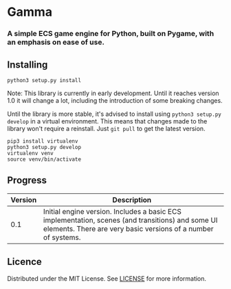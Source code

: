 # Gamma

### A simple ECS game engine for Python, built on Pygame, with an emphasis on ease of use.

## Installing

```
python3 setup.py install
```

Note: This library is currently in early development. Until it reaches version 1.0 it will change a lot, including the introduction of some breaking changes.

Until the library is more stable, it's advised to install using `python3 setup.py develop` in a virtual environment. This means that changes made to the library won't require a reinstall. Just `git pull` to get the latest version.

```
pip3 install virtualenv
python3 setup.py develop
virtualenv venv
source venv/bin/activate
```

## Progress

|Version|Description|
|---|---|
|0.1|Initial engine version. Includes a basic ECS implementation, scenes (and transitions) and some UI elements. There are very basic versions of a number of systems.|

## Licence

Distributed under the MIT License. See [LICENSE](LICENSE) for more information.